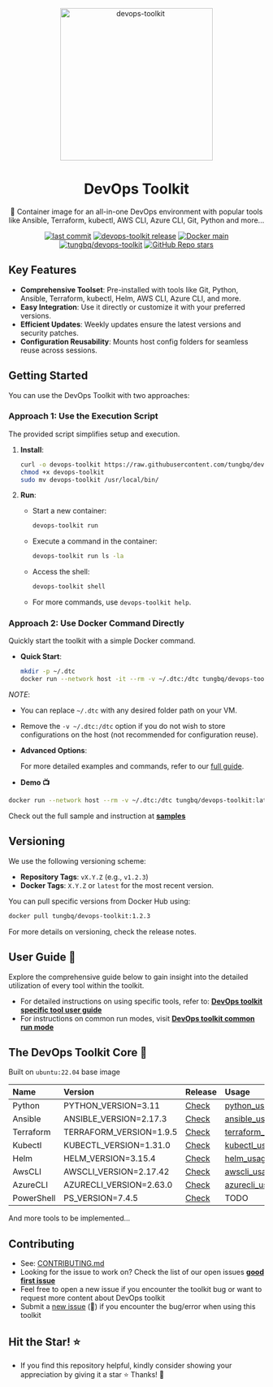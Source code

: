 <p align="center">
  <a href="https://github.com/tungbq/devops-toolkit"><img src="./assets/images/devops-toolkit.jpg" alt="devops-toolkit" height="300"></a>
</p>

<h1 align="center">DevOps Toolkit</h1>

<p align="center">🐳 Container image for an all-in-one DevOps environment with popular tools like Ansible, Terraform, kubectl, AWS CLI, Azure CLI, Git, Python and more...</p>

<p align="center">
  <a href="https://img.shields.io/github/last-commit/tungbq/devops-toolkit/main"><img alt="last commit" src="https://img.shields.io/github/last-commit/tungbq/devops-toolkit/main" /></a>
  <a href="https://github.com/tungbq/devops-toolkit/releases"><img alt="devops-toolkit release" src="https://img.shields.io/github/release/tungbq/devops-toolkit.svg" /></a>
  <a href="[https://hub.docker.com/r/tungbq/devops-toolkit/tags](https://github.com/tungbq/devops-toolkit/actions/workflows/deploy-docker-image-release.yml/badge.svg)">
     <img alt="Docker main" src="https://github.com/tungbq/devops-toolkit/actions/workflows/deploy-docker-image-release.yml/badge.svg"/></a>
  <a href="https://img.shields.io/docker/pulls/tungbq/devops-toolkit"><img alt="tungbq/devops-toolkit" src="https://img.shields.io/docker/pulls/tungbq/devops-toolkit"/></a>
  <a href="https://github.com/tungbq/devops-toolkit/stargazers"><img alt="GitHub Repo stars" src="https://img.shields.io/github/stars/tungbq/devops-toolkit"/></a>
</p>

## Key Features

- **Comprehensive Toolset**: Pre-installed with tools like Git, Python, Ansible, Terraform, kubectl, Helm, AWS CLI, Azure CLI, and more.
- **Easy Integration**: Use it directly or customize it with your preferred versions.
- **Efficient Updates**: Weekly updates ensure the latest versions and security patches.
- **Configuration Reusability**: Mounts host config folders for seamless reuse across sessions.

## Getting Started

You can use the DevOps Toolkit with two approaches:

### Approach 1: Use the Execution Script

The provided script simplifies setup and execution.

1. **Install**:

   ```bash
   curl -o devops-toolkit https://raw.githubusercontent.com/tungbq/devops-toolkit/main/devops-toolkit
   chmod +x devops-toolkit
   sudo mv devops-toolkit /usr/local/bin/
   ```

2. **Run**:

   - Start a new container:

     ```bash
     devops-toolkit run
     ```

   - Execute a command in the container:

     ```bash
     devops-toolkit run ls -la
     ```

   - Access the shell:

     ```bash
     devops-toolkit shell
     ```

   - For more commands, use `devops-toolkit help`.

### Approach 2: Use Docker Command Directly

Quickly start the toolkit with a simple Docker command.

- **Quick Start**:

  ```bash
  mkdir -p ~/.dtc
  docker run --network host -it --rm -v ~/.dtc:/dtc tungbq/devops-toolkit:latest
  ```

_NOTE_:

- You can replace `~/.dtc` with any desired folder path on your VM.
- Remove the `-v ~/.dtc:/dtc` option if you do not wish to store configurations on the host (not recommended for configuration reuse).

- **Advanced Options**:

  For more detailed examples and commands, refer to our [full guide](./docs/usage/README.md).

- **Demo 📺**

```bash
docker run --network host --rm -v ~/.dtc:/dtc tungbq/devops-toolkit:latest samples/run_sample.sh
```

Check out the full sample and instruction at [**samples**](./samples/)

## Versioning

We use the following versioning scheme:

- **Repository Tags**: `vX.Y.Z` (e.g., `v1.2.3`)
- **Docker Tags**: `X.Y.Z` or `latest` for the most recent version.

You can pull specific versions from Docker Hub using:

```bash
docker pull tungbq/devops-toolkit:1.2.3
```

For more details on versioning, check the release notes.

## User Guide 📖

Explore the comprehensive guide below to gain insight into the detailed utilization of every tool within the toolkit.

- For detailed instructions on using specific tools, refer to: [**DevOps toolkit specific tool user guide**](./docs/usage/README.md)
- For instructions on common run modes, visit [**DevOps toolkit common run mode**](./docs/usage/run_mode.md)

## The DevOps Toolkit Core 🧰

Built on `ubuntu:22.04` base image

| Name       | Version                 | Release                                                                      | Usage                                              |
| :--------- | :---------------------- | :--------------------------------------------------------------------------- | :------------------------------------------------- |
| Python     | PYTHON_VERSION=3.11     | [Check](https://www.python.org/downloads/source/)                            | [python_usage](./docs/usage/python_usage.md)       |
| Ansible    | ANSIBLE_VERSION=2.17.3  | [Check](https://api.github.com/repos/ansible/ansible/releases/latest)        | [ansible_usage](./docs/usage/ansible_usage.md)     |
| Terraform  | TERRAFORM_VERSION=1.9.5 | [Check](https://releases.hashicorp.com/terraform/)                           | [terraform_usage](./docs/usage/terraform_usage.md) |
| Kubectl    | KUBECTL_VERSION=1.31.0  | [Check](https://dl.k8s.io/release/stable.txt)                                | [kubectl_usage](./docs/usage/kubectl_usage.md)     |
| Helm       | HELM_VERSION=3.15.4     | [Check](https://github.com/helm/helm/releases)                               | [helm_usage](./docs/usage/helm_usage.md)           |
| AwsCLI     | AWSCLI_VERSION=2.17.42  | [Check](https://raw.githubusercontent.com/aws/aws-cli/v2/CHANGELOG.rst)      | [awscli_usage](./docs/usage/awscli_usage.md)       |
| AzureCLI   | AZURECLI_VERSION=2.63.0 | [Check](https://learn.microsoft.com/en-us/cli/azure/release-notes-azure-cli) | [azurecli_usage](./docs/usage/azurecli_usage.md)   |
| PowerShell | PS_VERSION=7.4.5        | [Check](https://github.com/PowerShell/PowerShell/releases)                   | TODO                                               |

And more tools to be implemented...

## Contributing

- See: [CONTRIBUTING.md](./CONTRIBUTING.md)
- Looking for the issue to work on? Check the list of our open issues [**good first issue**](https://github.com/tungbq/devops-toolkit/issues?q=is%3Aissue+is%3Aopen+label%3A%22good+first+issue%22)
- Feel free to open a new issue if you encounter the toolkit bug or want to request more content about DevOps toolkit
- Submit a [new issue](https://github.com/tungbq/devops-toolkit/issues/new) (🐛) if you encounter the bug/error when using this toolkit

## Hit the Star! ⭐

- If you find this repository helpful, kindly consider showing your appreciation by giving it a star ⭐ Thanks! 💖
